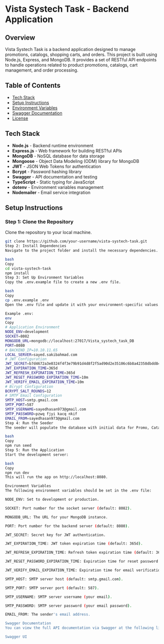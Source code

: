 # Vista Systech Task - Backend Application

## Overview
Vista Systech Task is a backend application designed to manage promotions, catalogs, shopping carts, and orders. This project is built using Node.js, Express, and MongoDB. It provides a set of RESTful API endpoints to handle operations related to product promotions, catalogs, cart management, and order processing. 

## Table of Contents
- [Tech Stack](#tech-stack)
- [Setup Instructions](#setup-instructions)
- [Environment Variables](#environment-variables)
- [Swagger Documentation](#swagger-documentation)
- [License](#license)

## Tech Stack
- **Node.js** - Backend runtime environment
- **Express.js** - Web framework for building RESTful APIs
- **MongoDB** - NoSQL database for data storage
- **Mongoose** - Object Data Modeling (ODM) library for MongoDB
- **JWT** - JSON Web Tokens for authentication
- **Bcrypt** - Password hashing library
- **Swagger** - API documentation and testing
- **TypeScript** - Static typing for JavaScript
- **dotenv** - Environment variables management
- **Nodemailer** - Email service integration

## Setup Instructions

### Step 1: Clone the Repository
Clone the repository to your local machine.
```bash
git clone https://github.com/your-username/vista-systech-task.git
Step 2: Install Dependencies
Navigate to the project folder and install the necessary dependencies.

bash
Copy
cd vista-systech-task
npm install
Step 3: Set Up Environment Variables
Copy the .env.example file to create a new .env file.

bash
Copy
cp .env.example .env
Open the .env file and update it with your environment-specific values.

Example .env:
env
Copy
# Application Environment
NODE_ENV=development
SOCKET=8082
MONGODB_URL=mongodb://localhost:27017/Vista_systech_task_DB
PORT=8080
# BACKEND_IP=10.10.11.65
LOCAL_SERVER=sayed.sakibahmad.com
# JWT Configuration
JWT_SECRET=b7d4672a3e0324f4f3e79b91d4d8f2f5ad90d2e35106c6b8a42358dbdd846b88
JWT_EXPIRATION_TIME=365d
JWT_REFRESH_EXPIRATION_TIME=365d
JWT_RESET_PASSWORD_EXPIRATION_TIME=10m
JWT_VERIFY_EMAIL_EXPIRATION_TIME=10m
# Bcrypt Configuration
BCRYPT_SALT_ROUNDS=12
# SMTP Email Configuration
SMTP_HOST=smtp.gmail.com
SMTP_PORT=587
SMTP_USERNAME=sayedhasan973@gmail.com
SMTP_PASSWORD=pzwq fjyi kacq nkif
EMAIL_FROM=sayedhasan973@gmail.com
Step 4: Run the Seeder
The seeder will populate the database with initial data for Promo, Catalog, Cart, and Order.

bash
Copy
npm run seed
Step 5: Run the Application
Start the development server:

bash
Copy
npm run dev
This will run the app on http://localhost:8080.

Environment Variables
The following environment variables should be set in the .env file:

NODE_ENV: Set to development or production.

SOCKET: Port number for the socket server (default: 8082).

MONGODB_URL: The URL for your MongoDB instance.

PORT: Port number for the backend server (default: 8080).

JWT_SECRET: Secret key for JWT authentication.

JWT_EXPIRATION_TIME: JWT token expiration time (default: 365d).

JWT_REFRESH_EXPIRATION_TIME: Refresh token expiration time (default: 365d).

JWT_RESET_PASSWORD_EXPIRATION_TIME: Expiration time for reset password token.

JWT_VERIFY_EMAIL_EXPIRATION_TIME: Expiration time for email verification token.

SMTP_HOST: SMTP server host (default: smtp.gmail.com).

SMTP_PORT: SMTP server port (default: 587).

SMTP_USERNAME: SMTP server username (your email).

SMTP_PASSWORD: SMTP server password (your email password).

EMAIL_FROM: The sender's email address.

Swagger Documentation
You can view the full API documentation via Swagger at the following link:

Swagger UI
